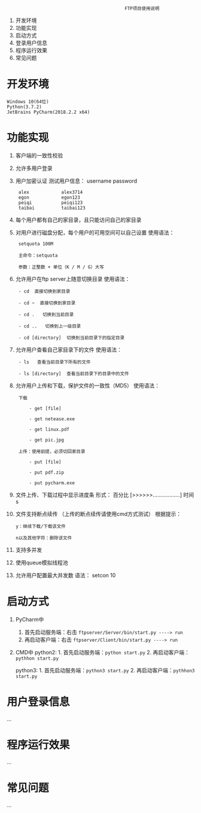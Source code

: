                                                 FTP项目使用说明

1. 开发环境
2. 功能实现
3. 启动方式
4. 登录用户信息
5. 程序运行效果
6. 常见问题



# 开发环境
    Windows 10(64位)
    Python(3.7.2)
    JetBrains PyCharm(2018.2.2 x64)
    
# 功能实现

1. 客户端的一致性校验

2. 允许多用户登录

3. 用户加密认证
    测试用户信息：
        username        password
        
        alex            alex3714
        egon            egon123
        peiqi           peiqi123
        taibai          taibai123
        
4. 每个用户都有自己的家目录，且只能访问自己的家目录
    
5. 对用户进行磁盘分配，每个用户的可用空间可以自己设置
    使用语法：
    
        setquota 100M 
        
        主命令：setquota
        
        参数：正整数 + 单位（K / M / G）大写
        
6. 允许用户在ftp server上随意切换目录
    使用语法：
    
        - cd  直接切换到家目录
        
        - cd ~  直接切换到家目录
        
        - cd .   切换到当前目录
        
        - cd ..   切换到上一级目录
        
        - cd [directory]  切换到当前目录下的指定目录
        
7. 允许用户查看自己家目录下的文件
    使用语法：

        - ls   查看当前目录下所有的文件
        
        - ls [directory]  查看当前目录下的目录中的文件
        
8. 允许用户上传和下载，保护文件的一致性（MD5）
    使用语法：
    
        下载

            - get [file]
            
            - get netease.exe
            
            - get linux.pdf
            
            - get pic.jpg
            
        上传：使用前提，必须切回家目录
        
            - put [file]
            
            - put pdf.zip
            
            - put pycharm.exe
            
9. 文件上传、下载过程中显示进度条
    形式：
        百分比 [>>>>>>..................] 时间s
    
10. 文件支持断点续传
    （上传的断点续传请使用cmd方式测试）
    根据提示：
    
        y：继续下载/下载该文件
        
        n以及其他字符：删除该文件

11. 支持多并发

12. 使用queue模拟线程池

13. 允许用户配置最大并发数
    语法：
        setcon 10

# 启动方式
1. PyCharm中
    1. 首先启动服务端：右击 `ftpserver/Server/bin/start.py ----> run`
    2. 再启动客户端：右击 `ftpserver/Client/bin/start.py ----> run`
    
2. CMD中
    python2:
        1. 首先启动服务端：`python start.py`
        2. 再启动客户端：`pythhon start.py` 
        
    python3:
        1. 首先启动服务端：`python3 start.py`
        2. 再启动客户端：`pythhon3 start.py` 
        
# 用户登录信息
...

# 程序运行效果
...

# 常见问题
...
